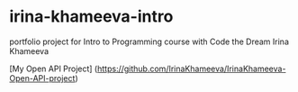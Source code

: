 # irina-khameeva-intro
 portfolio project for Intro to Programming course with Code the Dream
Irina Khameeva

[My Open API Project]
(https://github.com/IrinaKhameeva/IrinaKhameeva-Open-API-project)